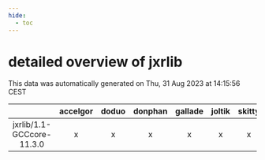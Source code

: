 ```yaml
---
hide:
  - toc
---
```


detailed overview of jxrlib
===========================


This data was automatically generated on Thu, 31 Aug 2023 at 14:15:56 CEST  

| |accelgor|doduo|donphan|gallade|joltik|skitty|swalot|victini|
| :---: | :---: | :---: | :---: | :---: | :---: | :---: | :---: | :---: |
|jxrlib/1.1-GCCcore-11.3.0|x|x|x|x|x|x|x|x|
